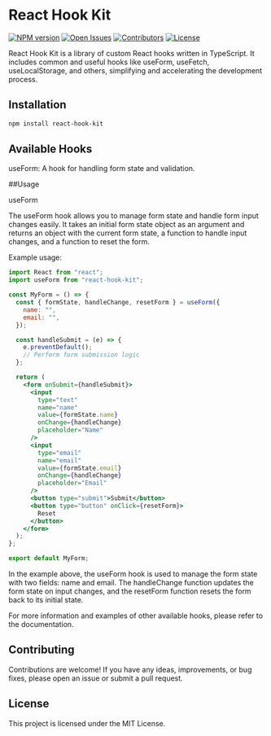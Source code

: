 # React Hook Kit

[![NPM version](https://img.shields.io/npm/v/react-custom-hooks.svg?style=flat)](https://www.npmjs.com/package/react-custom-hooks)
[![Open Issues](https://img.shields.io/github/issues/your-github-username/react-custom-hooks.svg?style=flat)](https://github.com/sdr34/react-custom-hooks/issues)
[![Contributors](https://img.shields.io/github/contributors/sdr34/react-custom-hooks.svg?style=flat)](https://github.com/sdr34/react-custom-hooks/graphs/contributors)
[![License](https://img.shields.io/github/license/sdr34/react-custom-hooks.svg?style=flat)](https://github.com/sdr34/react-custom-hooks/LICENSE)

React Hook Kit is a library of custom React hooks written in TypeScript. It includes common and useful hooks like useForm, useFetch, useLocalStorage, and others, simplifying and accelerating the development process.

## Installation

```bash
npm install react-hook-kit
```

## Available Hooks

useForm: A hook for handling form state and validation.

##Usage

useForm

The useForm hook allows you to manage form state and handle form input changes easily. It takes an initial form state object as an argument and returns an object with the current form state, a function to handle input changes, and a function to reset the form.

Example usage:

```jsx
import React from "react";
import useForm from "react-hook-kit";

const MyForm = () => {
  const { formState, handleChange, resetForm } = useForm({
    name: "",
    email: "",
  });

  const handleSubmit = (e) => {
    e.preventDefault();
    // Perform form submission logic
  };

  return (
    <form onSubmit={handleSubmit}>
      <input
        type="text"
        name="name"
        value={formState.name}
        onChange={handleChange}
        placeholder="Name"
      />
      <input
        type="email"
        name="email"
        value={formState.email}
        onChange={handleChange}
        placeholder="Email"
      />
      <button type="submit">Submit</button>
      <button type="button" onClick={resetForm}>
        Reset
      </button>
    </form>
  );
};

export default MyForm;
```

In the example above, the useForm hook is used to manage the form state with two fields: name and email. The handleChange function updates the form state on input changes, and the resetForm function resets the form back to its initial state.

For more information and examples of other available hooks, please refer to the documentation.

## Contributing

Contributions are welcome! If you have any ideas, improvements, or bug fixes, please open an issue or submit a pull request.

## License

This project is licensed under the MIT License.
